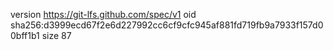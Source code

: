 version https://git-lfs.github.com/spec/v1
oid sha256:d3999ecd67f2e6d227992cc6cf9cfc945af881fd719fb9a7933f157d00bff1b1
size 87

